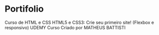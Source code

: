 # Portifolio
Curso de HTML e CSS
HTML5 e CSS3: Crie seu primeiro site! (Flexbox e responsivo)
UDEMY
Curso Criado por  MATHEUS BATTISTI
